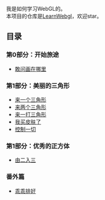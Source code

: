
我是如何学习WebGL的。  
本项目的仓库是[LearnWebgl](https://github.com/jihuayu/LearnWebgl)，欢迎star。

## 目录

### 第0部分：开始旅途
- [敢问画在哪里](00/敢问画在哪里.md)  

### 第1部分：美丽的三角形
- [来一个三角形](01/来一个三角形.md)
- [来两个三角形](02/来两个三角形.md)
- [来一打三角形](03/来一打三角形.md)
- [我买皮肤了](04/我买皮肤了.md)
- [控制一切](05/控制一切.md)

### 第1部分：优秀的正方体
- [由二入三](06/由二入三.md)


### 番外篇
- [乖乖排好](sp1/乖乖排好.md)

